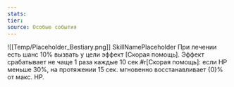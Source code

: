 ```yaml
---
stats: 
tier: 
source: Особые события
---
```

![[Temp/Placeholder_Bestiary.png]]
SkillNamePlaceholder
При лечении есть шанс 10% вызвать у цели эффект [Скорая помощь]. Эффект срабатывает не чаще 1 раза каждые 10 сек.#r[Скорая помощь]: если HP меньше 30%, на протяжении 15 сек. мгновенно восстанавливает {0}% от макс. HP.
